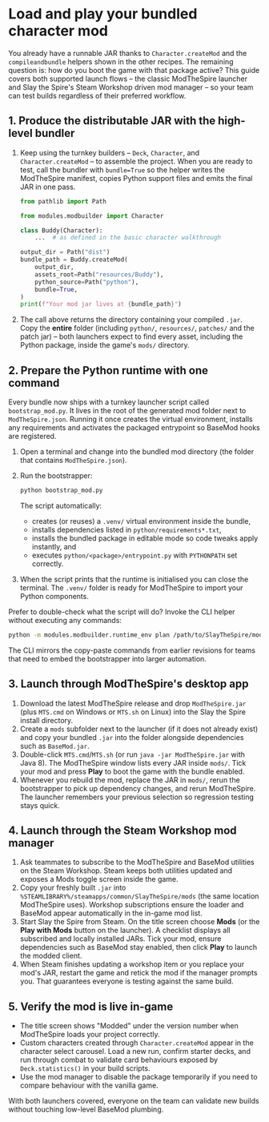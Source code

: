 # Load and play your bundled character mod

You already have a runnable JAR thanks to `Character.createMod` and the `compileandbundle`
helpers shown in the other recipes. The remaining question is: how do you boot the game
with that package active? This guide covers both supported launch flows – the classic
ModTheSpire launcher and Slay the Spire's Steam Workshop driven mod manager – so your
team can test builds regardless of their preferred workflow.

## 1. Produce the distributable JAR with the high-level bundler

1. Keep using the turnkey builders – `Deck`, `Character`, and `Character.createMod` – to
   assemble the project. When you are ready to test, call the bundler with `bundle=True`
   so the helper writes the ModTheSpire manifest, copies Python support files and emits
   the final JAR in one pass.

   ```python
   from pathlib import Path

   from modules.modbuilder import Character

   class Buddy(Character):
       ...  # as defined in the basic character walkthrough

   output_dir = Path("dist")
   bundle_path = Buddy.createMod(
       output_dir,
       assets_root=Path("resources/Buddy"),
       python_source=Path("python"),
       bundle=True,
   )
   print(f"Your mod jar lives at {bundle_path}")
   ```

2. The call above returns the directory containing your compiled `.jar`. Copy the **entire**
   folder (including `python/`, `resources/`, `patches/` and the patch jar) – both launchers
   expect to find every asset, including the Python package, inside the game's `mods/`
   directory.

## 2. Prepare the Python runtime with one command

Every bundle now ships with a turnkey launcher script called `bootstrap_mod.py`. It lives in
the root of the generated mod folder next to `ModTheSpire.json`. Running it once creates the
virtual environment, installs any requirements and activates the packaged entrypoint so
BaseMod hooks are registered.

1. Open a terminal and change into the bundled mod directory (the folder that contains
   `ModTheSpire.json`).
2. Run the bootstrapper:

   ```bash
   python bootstrap_mod.py
   ```

   The script automatically:
   - creates (or reuses) a `.venv/` virtual environment inside the bundle,
   - installs dependencies listed in `python/requirements*.txt`,
   - installs the bundled package in editable mode so code tweaks apply instantly, and
   - executes `python/<package>/entrypoint.py` with `PYTHONPATH` set correctly.

3. When the script prints that the runtime is initialised you can close the terminal. The
   `.venv/` folder is ready for ModTheSpire to import your Python components.

Prefer to double-check what the script will do? Invoke the CLI helper without executing any
commands:

```bash
python -m modules.modbuilder.runtime_env plan /path/to/SlayTheSpire/mods/BuddyMod
```

The CLI mirrors the copy-paste commands from earlier revisions for teams that need to embed
the bootstrapper into larger automation.

## 3. Launch through ModTheSpire's desktop app

1. Download the latest ModTheSpire release and drop `ModTheSpire.jar` (plus `MTS.cmd`
   on Windows or `MTS.sh` on Linux) into the Slay the Spire install directory.
2. Create a `mods` subfolder next to the launcher (if it does not already exist) and copy
   your bundled `.jar` into the folder alongside dependencies such as `BaseMod.jar`.
3. Double-click `MTS.cmd`/`MTS.sh` (or run `java -jar ModTheSpire.jar` with Java 8).
   The ModTheSpire window lists every JAR inside `mods/`. Tick your mod and press **Play**
   to boot the game with the bundle enabled.
4. Whenever you rebuild the mod, replace the JAR in `mods/`, rerun the bootstrapper to pick
   up dependency changes, and rerun ModTheSpire. The launcher remembers your previous
   selection so regression testing stays quick.

## 4. Launch through the Steam Workshop mod manager

1. Ask teammates to subscribe to the ModTheSpire and BaseMod utilities on the Steam
   Workshop. Steam keeps both utilities updated and exposes a Mods toggle screen inside
   the game.
2. Copy your freshly built `.jar` into `%STEAMLIBRARY%/steamapps/common/SlayTheSpire/mods`
   (the same location ModTheSpire uses). Workshop subscriptions ensure the loader and
   BaseMod appear automatically in the in-game mod list.
3. Start Slay the Spire from Steam. On the title screen choose **Mods** (or the **Play
   with Mods** button on the launcher). A checklist displays all subscribed and locally
   installed JARs. Tick your mod, ensure dependencies such as BaseMod stay enabled, then
   click **Play** to launch the modded client.
4. When Steam finishes updating a workshop item or you replace your mod's JAR, restart the
   game and retick the mod if the manager prompts you. That guarantees everyone is testing
   against the same build.

## 5. Verify the mod is live in-game

- The title screen shows "Modded" under the version number when ModTheSpire loads your
  project correctly.
- Custom characters created through `Character.createMod` appear in the character select
  carousel. Load a new run, confirm starter decks, and run through combat to validate
  card behaviours exposed by `Deck.statistics()` in your build scripts.
- Use the mod manager to disable the package temporarily if you need to compare behaviour
  with the vanilla game.

With both launchers covered, everyone on the team can validate new builds without touching
low-level BaseMod plumbing.
